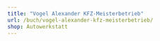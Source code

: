 ```yaml
---
title: "Vogel Alexander KFZ-Meisterbetrieb"
url: /buch/vogel-alexander-kfz-meisterbetrieb/
shop: Autowerkstatt
---
```

